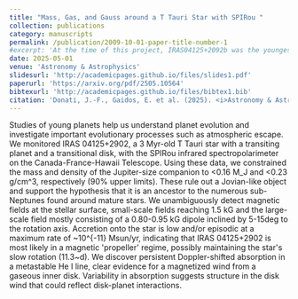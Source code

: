 ```yaml
---
title: "Mass, Gas, and Gauss around a T Tauri Star with SPIRou "
collection: publications
category: manuscripts
permalink: /publication/2009-10-01-paper-title-number-1
#excerpt: 'At the time of this project, IRAS04125+2092b was the youngest known transiting planet.  It orbits a 3 Myr-old, low-mass member of the Taurus Molecular Cloud that also hosts disk with a large central cavity.  The planet is nearly the size of Jupiter and could either be a bona fide Jovian planet or low-mass planet with a highly inflated envelope of hydrogen and helium, i.e. an ancestor to the population of sub-Neptunes seen around middle-aged stars.  We used the SPIRou infrared spectropolarimeter on the CFHT telescope on Maunakea to constrain the mass of the object and study the star's magnetic field.  Serendipitously, we discovered that a wind from a highly-inclined, gas disk that could be interacting with the planet.'
date: 2025-05-01
venue: 'Astronomy & Astrophysics'
slidesurl: 'http://academicpages.github.io/files/slides1.pdf'
paperurl: 'https://arxiv.org/pdf/2505.10564'
bibtexurl: 'http://academicpages.github.io/files/bibtex1.bib'
citation: 'Donati, J.-F., Gaidos, E. et al. (2025). <i>Astronomy & Astrophysics</i> 698, L14.'
---
```

Studies of young planets help us understand planet evolution and investigate important evolutionary processes such as atmospheric escape. We monitored IRAS 04125+2902, a 3 Myr-old T Tauri star with a transiting planet and a transitional disk, with the SPIRou infrared spectropolarimeter on the Canada-France-Hawaii Telescope. Using these data, we constrained the mass and density of the Jupiter-size companion to <0.16 M_J and <0.23 g/cm^3, respectively (90\% upper limits). These rule out a Jovian-like object and support the hypothesis that it is an ancestor to the numerous sub-Neptunes found around mature stars. We unambiguously detect magnetic fields at the stellar surface, small-scale fields reaching 1.5 kG and the large-scale field mostly consisting of a 0.80-0.95 kG dipole inclined by 5-15deg to the rotation axis. Accretion onto the star is low and/or episodic at a maximum rate of ~10^{-11} Msun/yr, indicating that IRAS 04125+2902 is most likely in a magnetic 'propeller' regime, possibly maintaining the star's slow rotation (11.3~d). We discover persistent Doppler-shifted absorption in a metastable He I line, clear evidence for a magnetized wind from a gaseous inner disk. Variability in absorption suggests structure in the disk wind that could reflect disk-planet interactions.
